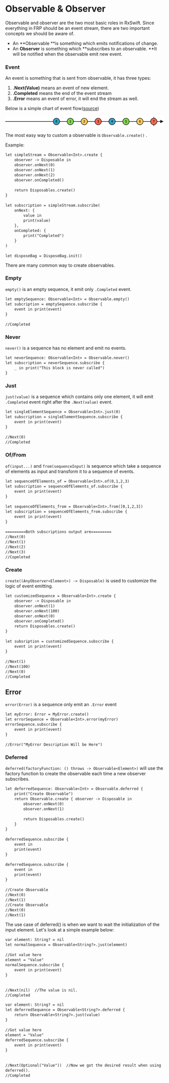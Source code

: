# Observable & Observer

Observable and observer are the two most basic roles in RxSwift. Since everything in FRP should be an event stream, there are two important concepts we should be aware of.

* An **Observable **is something which emits notifications of change.
* An **Observer** is something which **subscribes to an observable. **It will be notified when the observable emit new event.

### Event

An event is something that is sent from observable, it has three types:

1. **.Next\(Value\)** means an event of new element.
2. **.Completed** means the end of the event stream
3. **.Error** means an event of error, it will end the stream as well.

Below is a simple chart of event flow\([source](http://rxmarbles.com/#timer)\)

![](../.gitbook/assets/simple-event-flow%20%282%29.png)

The most easy way to custom a observable is `Observable.create()` .

Example:

```text
let simpleStream = Observable<Int>.create {
    observer -> Disposable in
    observer.onNext(0)
    observer.onNext(1)
    observer.onNext(2)
    observer.onCompleted()
    
    return Disposables.create()
}

let subscription = simpleStream.subscribe(
    onNext: {
        value in
        print(value)
    },
    onCompleted: {
        print("Completed")
    }
)

let disposeBag = DisposeBag.init()
```

There are many common way to create observables. 

### Empty

`empty()` is an empty sequence, it emit only `.Completed` event.

```text
let emptySequence: Observable<Int> = Observable.empty()
let subcription = emptySequence.subscribe { 
    event in print(event)
}

//Completed
```

### Never

`never()` is a sequence has no element and emit no events.

```text
let neverSequence: Observable<Int> = Observable.never()
let subscription = neverSequence.subscribe {
    _ in print("This block is never called")
}
```

### Just

`just(value)` is a sequence which contains only one element, it will emit `.Completed` event right after  the `.Next(value)` event.

```text
let singleElementSequence = Observable<Int>.just(0)
let subscription = singleElementSequence.subscribe {
    event in print(event)
}

//Next(0)
//Completed
```

### Of/From

`of(input...)` and `from(sequenceInput)`  is sequence which take a sequence of elements as input and transform it to a sequence of events.

```text
let sequenceOfElements_of = Observable<Int>.of(0,1,2,3)
let subscription = sequenceOfElements_of.subscribe {
    event in print(event)
}

let sequenceOfElements_from = Observable<Int>.from([0,1,2,3])
let subscription = sequenceOfElements_from.subscribe {
    event in print(event)
}

=========Both subscriptions output are=========
//Next(0)
//Next(1)
//Next(2)
//Next(3)
//Copmleted
```

### Create

`create((AnyObserver<Element>) -> Disposable)` is used to customize the logic of event emitting. 

```text
let customizedSequence = Observable<Int>.create {
    observer -> Disposable in
    observer.onNext(1)
    observer.onNext(100)
    observer.onNext(0)
    observer.onCompleted()
    return Disposables.create()
}

let subsription = customizedSequence.subscribe {
    event in print(event)
}

//Next(1)
//Next(100)
//Next(0)
//Completed
```

## Error

`error(Error)` is a sequence only emit an `.Error` event

```text
let myError: Error = MyError.create()
let errorSequence = Observable<Int>.error(myError)
errorSequence.subscribe {
    event in print(event)
}

//Error("MyError Description Will be Here")
```

### Deferred

`deferred(factoryFunction: () throws -> Observable<Element>)` will use the factory function to create the observable each time a new observer subscribes.



```text
let deferredSequence: Observable<Int> = Observable.deferred {
    print("Create Observable")
    return Observable.create { observer -> Disposable in
        observer.onNext(0)
        observer.onNext(1)
        
        return Disposables.create()
    }
}

deferredSequence.subscribe {
    event in
    print(event)
}

deferredSequence.subscribe {
    event in
    print(event)
}

//Create Observable
//Next(0)
//Next(1)
//Create Observable
//Next(0)
//Next(1)
```

The use case of deferred\(\) is when we want to wait the initialization of the input element. Let's look at a simple example below:

```text
var element: String? = nil
let normalSequence = Observable<String?>.just(element)

//Got value here
element = "Value"
normalSequence.subscribe {
    event in print(event)
}


//Next(nil)  //The value is nil. 
//Completed
```

```text
var element: String? = nil
let deferredSequence = Observable<String?>.deferred {
    return Observable<String?>.just(value)
}

//Got value here
element = "Value"
deferredSequence.subscribe {
    event in print(event)
}


//Next(Optional("Value"))  //Now we got the desired result when using deferred().
//Completed
```

